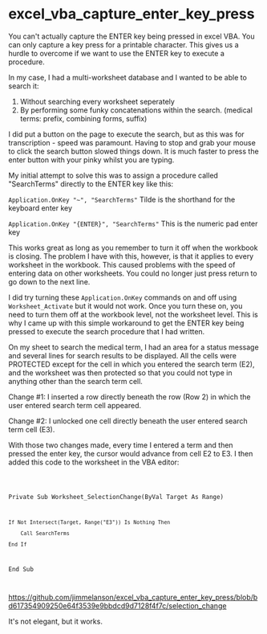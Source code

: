 # excel_vba_capture_enter_key_press

You can't actually capture the ENTER key being pressed in excel VBA. You can only capture a key press
for a printable character. This gives us a hurdle to overcome if we want to use the ENTER key to execute
a procedure.

In my case, I had a multi-worksheet database and I wanted to be able to search it:

1. Without searching every worksheet seperately
2. By performing some funky concatenations within the search. (medical terms: prefix, combining forms, suffix)

I did put a button on the page to execute the search, but as this was for transcription - speed was paramount.
Having to stop and grab your mouse to click the search button slowed things down. It is much faster to press
the enter button with your pinky whilst you are typing.

My initial attempt to solve this was to assign a procedure called "SearchTerms" directly to the ENTER key like this:

<code>Application.OnKey "~", "SearchTerms"</code> Tilde is the shorthand for the keyboard enter key

<code>Application.OnKey "{ENTER}", "SearchTerms"</code> This is the numeric pad enter key

This works great as long as you remember to turn it off when the workbook is closing. The problem I have with this,
however, is that it applies to every worksheet in the workbook. This caused problems with the speed of entering
data on other worksheets. You could no longer just press return to go down to the next line.

I did try turning these <code>Application.OnKey</code> commands on and off using <code>Worksheet_Activate</code> but
it would not work. Once you turn these on, you need to turn them off at the workbook level, not the worksheet level.
This is why I came up with this simple workaround to get the ENTER key being pressed to execute the search procedure
that I had written.

On my sheet to search the medical term, I had an area for a status message and several lines for search results
to be displayed. All the cells were PROTECTED except for the cell in which you entered the search term (E2), and the
worksheet was then protected so that you could not type in anything other than the search term cell.

Change #1: I inserted a row directly beneath the row (Row 2) in which the user entered search term cell appeared.

Change #2: I unlocked one cell directly beneath the user entered search term cell (E3).

With those two changes made, every time I entered a term and then pressed the enter key, the cursor would advance
from cell E2 to E3. I then added this code to the worksheet in the VBA editor:

<code>
    
Private Sub Worksheet_SelectionChange(ByVal Target As Range)
    
    If Not Intersect(Target, Range("E3")) Is Nothing Then
    
        Call SearchTerms
    
    End If
End Sub
    
</code>

https://github.com/jimmelanson/excel_vba_capture_enter_key_press/blob/bd617354909250e64f3539e9bbdcd9d7128f4f7c/selection_change

It's not elegant, but it works.
